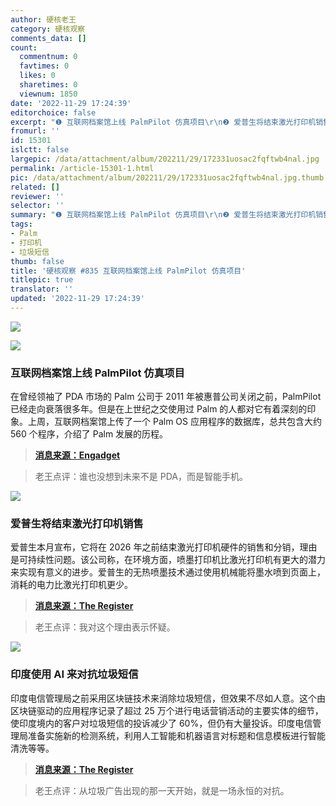 ```yaml
---
author: 硬核老王
category: 硬核观察
comments_data: []
count:
  commentnum: 0
  favtimes: 0
  likes: 0
  sharetimes: 0
  viewnum: 1850
date: '2022-11-29 17:24:39'
editorchoice: false
excerpt: "❶ 互联网档案馆上线 PalmPilot 仿真项目\r\n❷ 爱普生将结束激光打印机销售\r\n❸ 印度使用 AI 来对抗垃圾短信"
fromurl: ''
id: 15301
islctt: false
largepic: /data/attachment/album/202211/29/172331uosac2fqftwb4nal.jpg
permalink: /article-15301-1.html
pic: /data/attachment/album/202211/29/172331uosac2fqftwb4nal.jpg.thumb.jpg
related: []
reviewer: ''
selector: ''
summary: "❶ 互联网档案馆上线 PalmPilot 仿真项目\r\n❷ 爱普生将结束激光打印机销售\r\n❸ 印度使用 AI 来对抗垃圾短信"
tags:
- Palm
- 打印机
- 垃圾短信
thumb: false
title: '硬核观察 #835 互联网档案馆上线 PalmPilot 仿真项目'
titlepic: true
translator: ''
updated: '2022-11-29 17:24:39'
---
```


![](/data/attachment/album/202211/29/172331uosac2fqftwb4nal.jpg)


![](/data/attachment/album/202211/29/172350ytt6wesse19bb9e3.jpg)


### 互联网档案馆上线 PalmPilot 仿真项目


在曾经领袖了 PDA 市场的 Palm 公司于 2011 年被惠普公司关闭之前，PalmPilot 已经走向衰落很多年。但是在上世纪之交使用过 Palm 的人都对它有着深刻的印象。上周，互联网档案馆上传了一个 Palm OS 应用程序的数据库，总共包含大约 560 个程序，介绍了 Palm 发展的历程。



> 
> **[消息来源：Engadget](https://www.engadget.com/internet-archive-pa-emulation-project-210328421.html)**
> 
> 
> 



> 
> 老王点评：谁也没想到未来不是 PDA，而是智能手机。
> 
> 
> 


![](/data/attachment/album/202211/29/172402eume80jjr9ghsfej.jpg)


### 爱普生将结束激光打印机销售


爱普生本月宣布，它将在 2026 年之前结束激光打印机硬件的销售和分销，理由是可持续性问题。该公司称，在环境方面，喷墨打印机比激光打印机有更大的潜力来实现有意义的进步。爱普生的无热喷墨技术通过使用机械能将墨水喷到页面上，消耗的电力比激光打印机更少。



> 
> **[消息来源：The Register](https://www.theregister.com/2022/11/28/epson_ends_laser_printers/)**
> 
> 
> 



> 
> 老王点评：我对这个理由表示怀疑。
> 
> 
> 


![](/data/attachment/album/202211/29/172417hmxba5xgrg85y5al.jpg)


### 印度使用 AI 来对抗垃圾短信


印度电信管理局之前采用区块链技术来消除垃圾短信，但效果不尽如人意。这个由区块链驱动的应用程序记录了超过 25 万个进行电话营销活动的主要实体的细节，使印度境内的客户对垃圾短信的投诉减少了 60%，但仍有大量投诉。印度电信管理局准备实施新的检测系统，利用人工智能和机器语言对标题和信息模板进行智能清洗等等。



> 
> **[消息来源：The Register](https://www.theregister.com/2022/11/29/india_txt_spam_crackdown/)**
> 
> 
> 



> 
> 老王点评：从垃圾广告出现的那一天开始，就是一场永恒的对抗。
> 
> 
>